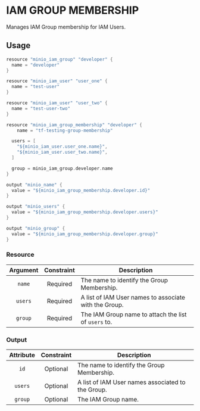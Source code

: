 # IAM GROUP MEMBERSHIP

Manages IAM Group membership for IAM Users.

## Usage

```go
resource "minio_iam_group" "developer" {
  name = "developer"
}

resource "minio_iam_user" "user_one" {
  name = "test-user"
}

resource "minio_iam_user" "user_two" {
  name = "test-user-two"
}

resource "minio_iam_group_membership" "developer" {
    name = "tf-testing-group-membership"

  users = [
    "${minio_iam_user.user_one.name}",
    "${minio_iam_user.user_two.name}",
  ]

  group = minio_iam_group.developer.name
}

output "minio_name" {
  value = "${minio_iam_group_membership.developer.id}"
}

output "minio_users" {
  value = "${minio_iam_group_membership.developer.users}"
}

output "minio_group" {
  value = "${minio_iam_group_membership.developer.group}"
}
```

### Resource

| Argument | Constraint | Description                                           |
| :------: | :--------: | ----------------------------------------------------- |
|  `name`  |  Required  | The name to identify the Group Membership.            |
| `users`  |  Required  | A list of IAM User names to associate with the Group. |
| `group`  |  Required  | The IAM Group name to attach the list of `users` to.  |

### Output

| Attribute | Constraint | Description                                       |
| :-------: | :--------: | ------------------------------------------------- |
|   `id`    |  Optional  | The name to identify the Group Membership.        |
|  `users`  |  Optional  | A list of IAM User names associated to the Group. |
|  `group`  |  Optional  | The IAM Group name.                               |

